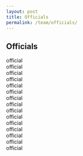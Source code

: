 ```yaml
---
layout: post
title: Officials
permalink: /team/officials/
---
```


## Officials

<div class="pure-g">
  <div class="pure-u-1 pure-u-md-1-5 headshot"><div class="l_box">official</div></div>
  <div class="pure-u-1 pure-u-md-1-5 headshot"><div class="l_box">official</div></div>
  <div class="pure-u-1 pure-u-md-1-5 headshot"><div class="l_box">official</div></div>
  <div class="pure-u-1 pure-u-md-1-5 headshot"><div class="l_box">official</div></div>
  <div class="pure-u-1 pure-u-md-1-5 headshot"><div class="l_box">official</div></div>
  <div class="pure-u-1 pure-u-md-1-5 headshot"><div class="l_box">official</div></div>
  <div class="pure-u-1 pure-u-md-1-5 headshot"><div class="l_box">official</div></div>
  <div class="pure-u-1 pure-u-md-1-5 headshot"><div class="l_box">official</div></div>
  <div class="pure-u-1 pure-u-md-1-5 headshot"><div class="l_box">official</div></div>
  <div class="pure-u-1 pure-u-md-1-5 headshot"><div class="l_box">official</div></div>
  <div class="pure-u-1 pure-u-md-1-5 headshot"><div class="l_box">official</div></div>
  <div class="pure-u-1 pure-u-md-1-5 headshot"><div class="l_box">official</div></div>
  <div class="pure-u-1 pure-u-md-1-5 headshot"><div class="l_box">official</div></div>
  <div class="pure-u-1 pure-u-md-1-5 headshot"><div class="l_box">official</div></div>
  <div class="pure-u-1 pure-u-md-1-5 headshot"><div class="l_box">official</div></div>
</div>
